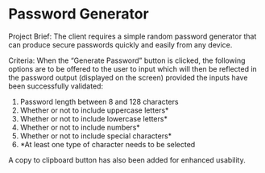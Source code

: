 # Password Generator

Project Brief:
The client requires a simple random password generator that can produce secure passwords quickly and easily from any device.

Criteria:
When the “Generate Password” button is clicked, the following options are to be offered to the user to input which will then be reflected in the password output (displayed on the screen) provided the inputs have been successfully validated:

1.	Password length between 8 and 128 characters
2.	Whether or not to include uppercase letters*
3.	Whether or not to include lowercase letters*
4.	Whether or not to include numbers*
5.	Whether or not to include special characters*
6.	*At least one type of character needs to be selected

A copy to clipboard button has also been added for enhanced usability.
